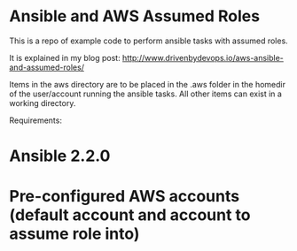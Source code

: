 # Ansible and AWS Assumed Roles

This is a repo of example code to perform ansible tasks with assumed roles.

It is explained in my blog post:
http://www.drivenbydevops.io/aws-ansible-and-assumed-roles/                                                             

Items in the aws directory are to be placed in the .aws folder in the homedir
of the user/account running the ansible tasks. All other items can exist in a
working directory.

Requirements:
# Ansible 2.2.0
# Pre-configured AWS accounts (default account and account to assume role into)
